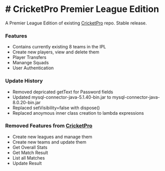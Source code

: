 # # CricketPro Premier League Edition

A Premier League Edition of existing [CricketPro](https://github.com/rohithVR101/CricketPro) repo. Stable release.

 
### Features

 - Contains currently existing 8 teams in the IPL
 - Create new players, view and delete them
 - Player Transfers
 - Manange Squads
 - User Authentication
 
### Update History

 - Removed depricated getText for Password fields 
 - Updated mysql-connector-java-5.1.40-bin.jar to mysql-connector-java-8.0.20-bin.jar
 - Replaced setVisibility=false with dispose()
 - Replaced anoymous inner class creation to lambda expressions
 
### Removed Features from [CricketPro](https://github.com/rohithVR101/CricketPro)

 - Create new leagues and manage them
 - Create new teams and update them
 - Get Overall Stats
 - Get Match Result
 - List all Matches
 - Update Result
